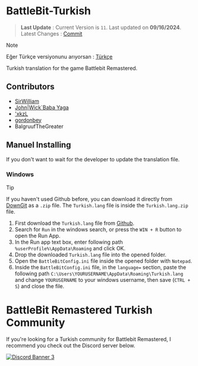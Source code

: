 # BattleBit-Turkish
> **Last Update** : 
> Current Version is `11`. Last updated on **09/16/2024**.
> Latest Changes : [Commit](https://github.com/SirrWilliam/battlebit-turkish/commit/d733e1b1d25611d5abbb7da14adf59e38ec8e6d4)

> [!NOTE]  
> Eğer Türkçe versiyonunu arıyorsan : [Türkçe](https://github.com/SirrWilliam/battlebit-turkish/blob/main/README-TR.md)

Turkish translation for the game Battlebit Remastered.
## Contributors

 <ul>
  <li><a href="https://discord.com/users/269121185797767169">SirWilliam</a></li>
  <li><a href="https://discord.com/users/214504859636989952">John|Wick`Baba Yaga</a></li>
  <li><a href="https://discord.com/users/720667137072693329">'xkzL</a></li>
  <li><a href="https://discord.com/users/279248160935641088">gordonbey</a></li>
  <li>BalgruufTheGreater</li>
</ul>

## Manuel Installing
If you don't want to wait for the developer to update the translation file.

### Windows
> [!TIP]
> If you haven't used Github before, you can download it directly from [DownGit](https://downgit.github.io/#/home?url=https://github.com/SirrWilliam/battlebit-turkish/blob/main/Turkish.lang) as a `.zip` file. The `Turkish.lang` file is inside the `Turkish.lang.zip` file.

1. First download the `Turkish.lang` file from [Github](https://github.com/SirrWilliam/battlebit-turkish/blob/main/Turkish.lang).  
1. Search for `Run` in the windows search, or press the `WIN + R` button to open the Run App.
1. In the Run app text box, enter following path `%userProfile%\AppData\Roaming` and click OK.
1. Drop the downloaded `Turkish.lang` file into the opened folder.
1. Open the `BattleBitConfig.ini` file inside the opened folder with `Notepad`.
1. Inside the `BattleBitConfig.ini` file, in the `language=` section, paste the following path `C:\Users\YOURUSERNAME\AppData\Roaming\Turkish.lang` and change `YOURUSERNAME` to your windows username, then save (`CTRL + S`) and close the file.

# BattleBit Remastered Turkish Community
If you're looking for a Turkish community for Battlebit Remastered, I recommend you check out the Discord server below.

<a href="https://discord.gg/eVm4kbqdaW" target="_blank"><img src="https://discord.com/api/guilds/941306953148289034/widget.png?style=banner3" alt="Discord Banner 3"/></a>


